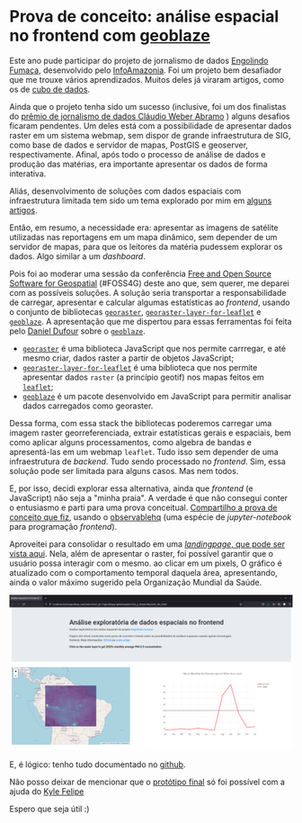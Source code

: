 # Prova de conceito: análise espacial no frontend com [geoblaze](geoblaze.io)  

Este ano pude participar do projeto de jornalismo de dados [Engolindo Fumaça](https://infoamazonia.org/project/engolindo-fumaca/), desenvolvido pelo [InfoAmazonia](https://infoamazonia.org). Foi um projeto bem desafiador que me trouxe vários aprendizados. Muitos deles já viraram artigos, como os de [cubo de dados](https://felipesbarros.github.io/pt/).

Ainda que o projeto tenha sido um sucesso (inclusive, foi um dos finalistas do [prêmio de jornalismo de dados Cláudio Weber Abramo](https://premio.jornalismodedados.org/) ) alguns desafios ficaram pendentes. Um deles está com a possibilidade de apresentar dados raster em um sistema webmap, sem dispor de grande infraestrutura de SIG, como base de dados e servidor de mapas, PostGIS e geoserver, respectivamente. Afinal, após todo o processo de análise de dados e produção das matérias, era importante apresentar os dados de forma interativa.

Aliás, desenvolvimento de soluções com dados espaciais com infraestrutura limitada tem sido um tema explorado por mim em [alguns artigos](https://felipesbarros.github.io/pt/).

Então, em resumo, a necessidade era: apresentar as imagens de satélite utilizadas nas reportagens em um mapa dinâmico, sem depender de um servidor de mapas, para que os leitores da matéria pudessem explorar os dados. Algo similar a um *dashboard*.

Pois foi ao moderar uma sessão da conferência [Free and Open Source Software for Geospatial](https://2021.foss4g.org/) (#FOSS4G) deste ano que, sem querer, me deparei com as possíveis soluções. A solução seria transportar a responsabilidade de carregar, apresentar e calcular algumas estatísticas ao *frontend*, usando o conjunto de bibliotecas [`georaster`](https://github.com/geotiff/georaster), [`georaster-layer-for-leaflet`](https://github.com/GeoTIFF/georaster-layer-for-leaflet) e [`geoblaze`](https://geoblaze.io/). A apresentação que me dispertou para essas ferramentas foi feita pelo [Daniel Dufour](https://www.linkedin.com/in/danieljdufour) sobre o [`geoblaze`](https://geoblaze.io/).

* [`georaster`](https://github.com/geotiff/georaster) é uma biblioteca JavaScript que nos permite carrregar, e até mesmo criar, dados raster a partir de objetos JavaScript;  
* [`georaster-layer-for-leaflet`](https://github.com/GeoTIFF/georaster-layer-for-leaflet) é uma biblioteca que nos permite apresentar dados `raster` (a princípio geotif) nos mapas feitos em [`leaflet`](https://leafletjs.com/);  
* [`geoblaze`](https://geoblaze.io/) é um pacote desenvolvido em JavaScript para permitir analisar dados carregados como georaster.

Dessa forma, com essa stack the bibliotecas poderemos carregar uma imagem raster georreferenciada, extrair estatísticas gerais e espaciais, bem como aplicar alguns processamentos, como algebra de bandas e apresentá-las em um webmap `leaflet`. Tudo isso sem depender de uma infraestrutura de *backend*. Tudo sendo processado no *frontend*. Sim, essa solução pode ser limitada para alguns casos. Mas nem todos. 

E, por isso, decidi explorar essa alternativa, ainda que *frontend* (e JavaScript) não seja a "minha praia". A verdade é que não consegui conter o entusiasmo e parti para uma prova conceitual. [Compartilho a prova de conceito que fiz](https://observablehq.com/@felipesbarros/proof_of_concept_geoblaze), usando o [observablehq](https://observablehq.com) (uma espécie de *jupyter-notebook* para programação *frontend*). 

Aproveitei para consolidar o resultado em uma [*landingpage*, que pode ser vista aqui](https://felipesbarros.github.io/geoblaze_test/). Nela, além de apresentar o raster, foi possível garantir que o usuário possa interagir com o mesmo. ao clicar em um pixels, O gráfico é atualizado com o comportamento temporal daquela área, apresentando, ainda o valor máximo sugerido pela Organização Mundial da Saúde.

![](./img/landingpage.png)

E, é lógico: tenho tudo documentado no [github](https://github.com/felipesbarros/geoblaze_test/).

Não posso deixar de mencionar que o [protótipo final](https://felipesbarros.github.io/geoblaze_test/) só foi possível com a ajuda do [Kyle Felipe](https://github.com/kylefelipe)

Espero que seja útil :)
